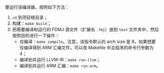 要运行该编译器，按照如下方法：

1. `cd` 到项目根目录；
2. 构建：`make build`；
3. 把需要编译和运行的 FDMJ 源文件（扩展名 `.fmj`）放到 `test` 文件夹中，然后按照目的进行一下操作：
   - 仅编译：`make compile`。注意，该指令默认的 arch size 是 8，如果想要仅编译得到 ARM 汇编文件，可以改 Makefile 中主程序的命令行参数为 4；
   - 编译到并运行 LLVM-IR：`make run-llvm`；
   - 编译到并运行 ARM 汇编：`make run-arm`。
